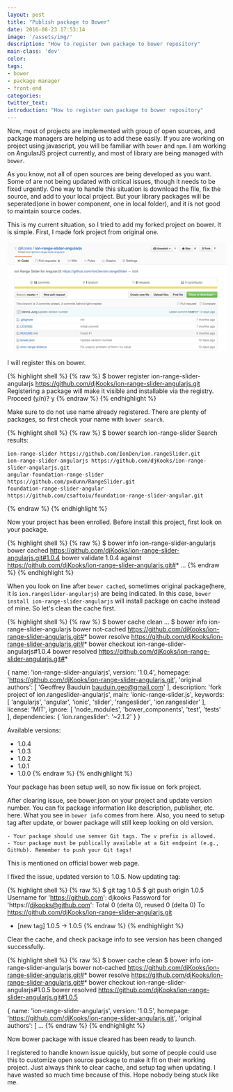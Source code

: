 ```yaml
---
layout: post
title: "Publish package to Bower"
date: 2016-08-23 17:53:14
image: '/assets/img/'
description: "How to register own package to bower repository"
main-class: 'dev'
color:
tags:
- bower
- package manager
- front-end
categories:
twitter_text:
introduction: "How to register own package to bower repository"
---
```


Now, most of projects are implemented with group of open sources, and package managers are helping us to add these easily. If you are working on project using javascript, you will be familiar with `bower` and `npm`. I am working on AngularJS project currently, and most of library are being managed with `bower`.

As you know, not all of open sources are being developed as you want. Some of are not being updated with critical issues, though it needs to be fixed urgently. One way to handle this situation is download the file, fix the source, and add to your local project. But your library packages will be seperated(one in bower component, one in local folder), and it is not good to maintain source codes.

This is my current situation, so I tried to add my forked project on bower.
It is simple. First, I made fork project from original one.

![Screenshot](/assets/post_img/bower_register/fork_project.png)

I will register this on bower.

{% highlight shell %}
{% raw %}
$ bower register ion-range-slider-angularjs https://github.com/djKooks/ion-range-slider-angularjs.git
Registering a package will make it visible and installable via the registry.
Proceed (y/n)? y
{% endraw %}
{% endhighlight %}

Make sure to do not use name already registered. There are plenty of packages, so first check your name with `bower search`.

{% highlight shell %}
{% raw %}
$ bower search ion-range-slider
Search results:

    ion-range-slider https://github.com/IonDen/ion.rangeSlider.git
    ion-range-slider-angularjs https://github.com/djKooks/ion-range-slider-angularjs.git
    angular-foundation-range-slider https://github.com/pxdunn/RangeSlider.git
    foundation-range-slider-angular https://github.com/csaftoiu/foundation-range-slider-angular.git
{% endraw %}
{% endhighlight %}

Now your project has been enrolled. Before install this project, first look on your package.

{% highlight shell %}
{% raw %}
$ bower info ion-range-slider-angularjs
bower cached        https://github.com/djKooks/ion-range-slider-angularjs.git#1.0.4
bower validate      1.0.4 against https://github.com/djKooks/ion-range-slider-angularjs.git#*
...
{% endraw %}
{% endhighlight %}

When you look on line after `bower cached`, sometimes original package(here, it is  `ion.rangeslider-angularjs`) are being indicated. In this case, `bower install ion-range-slider-angularjs` will install package on cache instead of mine. So let's clean the cache first.

{% highlight shell %}
{% raw %}
$ bower cache clean
...
$ bower info ion-range-slider-angularjs
bower not-cached    https://github.com/djKooks/ion-range-slider-angularjs.git#*
bower resolve       https://github.com/djKooks/ion-range-slider-angularjs.git#*
bower checkout      ion-range-slider-angularjs#1.0.4
bower resolved      https://github.com/djKooks/ion-range-slider-angularjs.git#*

{
  name: 'ion-range-slider-angularjs',
  version: '1.0.4',
  homepage: 'https://github.com/djKooks/ion-range-slider-angularjs.git',
  'original authors': [
    'Geoffrey Bauduin <bauduin.geo@gmail.com>'
  ],
  description: 'fork project of ion.rangeslider-angularjs',
  main: 'ionic-range-slider.js',
  keywords: [
    'angularjs',
    'angular',
    'ionic',
    'slider',
    'rangeslider',
    'ion.rangeslider'
  ],
  license: 'MIT',
  ignore: [
    'node_modules',
    'bower_components',
    'test',
    'tests'
  ],
  dependencies: {
    'ion.rangeslider': '~2.1.2'
  }
}

Available versions:
  - 1.0.4
  - 1.0.3
  - 1.0.2
  - 1.0.1
  - 1.0.0
{% endraw %}
{% endhighlight %}

Your package has been setup well, so now fix issue on fork project.

After clearing issue, see bower.json on your project and update version number. You can fix package information like description, publisher, etc. here. What you see in `bower info` comes from here. Also, you need to setup tag after update, or bower package will still keep looking on old version.

```
- Your package should use semver Git tags. The v prefix is allowed.
- Your package must be publically available at a Git endpoint (e.g., GitHub). Remember to push your Git tags!
```
This is mentioned on official bower web page.

I fixed the issue, updated version to 1.0.5. Now updating tag:

{% highlight shell %}
{% raw %}
$ git tag 1.0.5
$ git push origin 1.0.5
Username for 'https://github.com': djkooks
Password for 'https://djkooks@github.com':
Total 0 (delta 0), reused 0 (delta 0)
To https://github.com/djKooks/ion-range-slider-angularjs.git
 * [new tag]         1.0.5 -> 1.0.5
{% endraw %}
{% endhighlight %}

Clear the cache, and check package info to see version has been changed successfully.

{% highlight shell %}
{% raw %}
$ bower cache clean
$ bower info ion-range-slider-angularjs
bower not-cached    https://github.com/djKooks/ion-range-slider-angularjs.git#*
bower resolve       https://github.com/djKooks/ion-range-slider-angularjs.git#*
bower checkout      ion-range-slider-angularjs#1.0.5
bower resolved      https://github.com/djKooks/ion-range-slider-angularjs.git#1.0.5

{
  name: 'ion-range-slider-angularjs',
  version: '1.0.5',
  homepage: 'https://github.com/djKooks/ion-range-slider-angularjs.git',
  'original authors': [
...
{% endraw %}
{% endhighlight %}

Now bower package with issue cleared has been ready to launch.

I registered to handle known issue quickly, but some of people could use this to customize open source package to make it fit on their working project. Just always think to clear cache, and setup tag when updating. I have wasted so much time because of this. Hope nobody being stuck like me.
